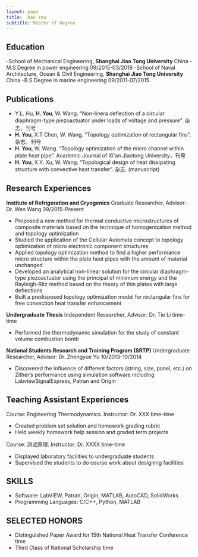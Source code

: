 ```yaml
---
layout: page
title:  Hao You
subtitle: Master of Degree
---
```

## Education
-School of Mechanical Engineering, **Shanghai Jiao Tong University**                          China
-M.S Degree in power engineering                                                09/2015-03/2018 
-School of Naval Architecture, Ocean & Civil Engineering, **Shanghai Jiao Tong University**   China
-B.S Degree in marine engineering                                               09/2011-07/2015

## Publications
- Y.L. Hu, **H. You**, W. Wang. “Non-linera deflection of a circular diaphragm-type piezoactuator under loads of voltage and pressure”. 杂志，刊号
- **H. You**, X.T Chen, W. Wang. “Topology optimization of rectangular fins”. 杂志。刊号
- **H. You**, W. Wang. “Topology optimization of the micro channel within plate heat pipe”. Academic Journal of Xi'an Jiaotong University，刊号
- **H. You**, X.Y. Xu, W. Wang. “Topological design of heat dissipating structure with convective heat transfer”. 杂志. (manuscript)

## Research Experiences
**Institute of Refrigeration and Cryogenics**
Graduate Researcher, Advisor: Dr. Wen Wang                              09/2015-Present
- Proposed a new method for thermal conductive microstructures of composite materials based on the technique of homogenization method and topology optimization
- Studied the application of the Cellular Automata concept to topology optimization of micro electronic component structures
- Applied topology optimization method to find a higher performance micro structure within the plate heat pipes with the amount of material unchanged
- Developed an analytical non-linear solution for the circular diaphragm-type piezoactuator using the principal of minimum energy and the Rayleigh-Ritz method based on the theory of thin plates with large deflections
- Built a predisposed topology optimization model for rectangular fins for free convection heat transfer enhancement

**Undergraduate Thesis**
Independent Researcher, Advisor: Dr. Tie Li                               time-time
- Performed the thermodynamic simulation for the study of constant volume combustion bomb

**National Students Research and Training Program (SRTP)**
Undergraduate Researcher, Advisor: Dr. Zhengyue Yu                        10/2013-10/2014
- Discovered the influence of different factors (string, size, panel, etc.) on Zither’s performance using simulation software including LabviewSignalExpress, Patran and Origin

## Teaching Assistant Experiences
Course: Engineering Thermodynamics. Instructor: Dr. XXX                 time-time
- Created problem set solution and homework grading rubric
- Held weekly homework help session and graded term projects
 
Course: 测试原理. Instructor: Dr. XXXX                              time-time
- Displayed laboratory facilities to undergraduate students
- Supervised the students to do course work about designing facilities

## SKILLS
- Software: LabVIEW, Patran, Origin, MATLAB, AutoCAD, SolidWorks
- Programming Languages: C/C++, Python, MATLAB
 
## SELECTED HONORS
- Distinguished Paper Award for 15th National Heat Transfer Conference             time
- Third Class of National Scholarship                                   time
